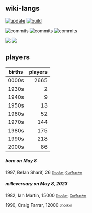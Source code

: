 ## wiki-langs
[![update](https://github.com/dreamerminsk/wiki-langs/actions/workflows/update-tables.yml/badge.svg)](https://github.com/dreamerminsk/wiki-langs/actions/workflows/update-tables.yml)
[![build](https://github.com/dreamerminsk/wiki-langs/actions/workflows/build.yml/badge.svg)](https://github.com/dreamerminsk/wiki-langs/actions/workflows/build.yml)

![commits](https://img.shields.io/github/commit-activity/y/dreamerminsk/wiki-langs)
![commits](https://img.shields.io/github/commit-activity/m/dreamerminsk/wiki-langs)
![commits](https://img.shields.io/github/commit-activity/w/dreamerminsk/wiki-langs)

![](https://img.shields.io/github/languages/code-size/dreamerminsk/wiki-langs)
![](https://img.shields.io/github/repo-size/dreamerminsk/wiki-langs)

## players
| births | players |
| :----: | ------: |
| 0000s | 2665 |
| 1930s | 2 |
| 1940s | 9 |
| 1950s | 13 |
| 1960s | 52 |
| 1970s | 144 |
| 1980s | 175 |
| 1990s | 218 |
| 2000s | 86 |

#### ***born on May  8***
1997, Belan Sharif, 26 <sub><sup>[Snooker](http://www.snooker.org/res/index.asp?player=1887), [CueTracker](http://cuetracker.net/Players/belan-sharif/)</sup></sub>


#### ***milleversary on May  8, 2023***
1982, Ian Martin, 15000 <sub><sup>[Snooker](http://www.snooker.org/res/index.asp?player=2157), [CueTracker](http://cuetracker.net/Players/ian-martin/)</sup></sub>

1990, Craig Farrar, 12000 <sub><sup>[Snooker](http://www.snooker.org/res/index.asp?player=2506)</sup></sub>



